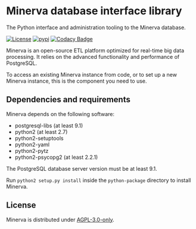 # Minerva database interface library

The Python interface and administration tooling to the Minerva database.

[![License](https://img.shields.io/github/license/hendrikx-itc/minerva-etl)](LICENSE)
[![pypi](https://img.shields.io/pypi/v/minerva-etl.svg)](https://pypi.org/project/minerva-etl/)
[![Codacy Badge](https://app.codacy.com/project/badge/Grade/c5362e2ab5e64942af78dd09ab70afa7)](https://www.codacy.com/gh/hendrikx-itc/minerva-etl/dashboard?utm_source=github.com&amp;utm_medium=referral&amp;utm_content=hendrikx-itc/minerva-etl&amp;utm_campaign=Badge_Grade)

Minerva is an open-source ETL platform optimized for real-time big data
processing. It relies on the advanced functionality and performance of
PostgreSQL.

To access an existing Minerva instance from code, or to set up a new Minerva
instance, this is the component you need to use.

## Dependencies and requirements

Minerva depends on the following software:

* postgresql-libs (at least 9.1)
* python2 (at least 2.7)
* python2-setuptools
* python2-yaml
* python2-pytz
* python2-psycopg2 (at least 2.2.1)

The PostgreSQL database server version must be at least 9.1.

Run `python2 setup.py install` inside the `python-package` directory to install Minerva.

## License

Minerva is distributed under [AGPL-3.0-only](LICENSE).
